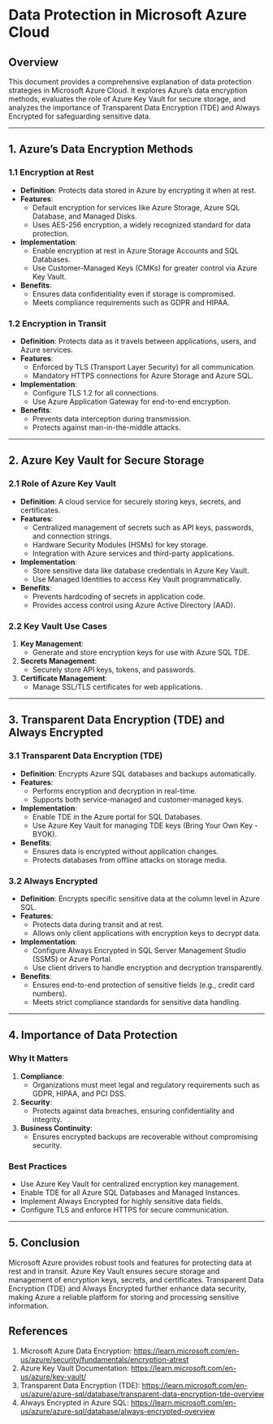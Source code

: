 
# Data Protection in Microsoft Azure Cloud

## Overview
This document provides a comprehensive explanation of data protection strategies in Microsoft Azure Cloud. It explores Azure’s data encryption methods, evaluates the role of Azure Key Vault for secure storage, and analyzes the importance of Transparent Data Encryption (TDE) and Always Encrypted for safeguarding sensitive data.

---

## 1. **Azure’s Data Encryption Methods**

### **1.1 Encryption at Rest**
- **Definition**: Protects data stored in Azure by encrypting it when at rest.
- **Features**:
  - Default encryption for services like Azure Storage, Azure SQL Database, and Managed Disks.
  - Uses AES-256 encryption, a widely recognized standard for data protection.
- **Implementation**:
  - Enable encryption at rest in Azure Storage Accounts and SQL Databases.
  - Use Customer-Managed Keys (CMKs) for greater control via Azure Key Vault.
- **Benefits**:
  - Ensures data confidentiality even if storage is compromised.
  - Meets compliance requirements such as GDPR and HIPAA.

### **1.2 Encryption in Transit**
- **Definition**: Protects data as it travels between applications, users, and Azure services.
- **Features**:
  - Enforced by TLS (Transport Layer Security) for all communication.
  - Mandatory HTTPS connections for Azure Storage and Azure SQL.
- **Implementation**:
  - Configure TLS 1.2 for all connections.
  - Use Azure Application Gateway for end-to-end encryption.
- **Benefits**:
  - Prevents data interception during transmission.
  - Protects against man-in-the-middle attacks.

---

## 2. **Azure Key Vault for Secure Storage**

### **2.1 Role of Azure Key Vault**
- **Definition**: A cloud service for securely storing keys, secrets, and certificates.
- **Features**:
  - Centralized management of secrets such as API keys, passwords, and connection strings.
  - Hardware Security Modules (HSMs) for key storage.
  - Integration with Azure services and third-party applications.
- **Implementation**:
  - Store sensitive data like database credentials in Azure Key Vault.
  - Use Managed Identities to access Key Vault programmatically.
- **Benefits**:
  - Prevents hardcoding of secrets in application code.
  - Provides access control using Azure Active Directory (AAD).

### **2.2 Key Vault Use Cases**
1. **Key Management**:
   - Generate and store encryption keys for use with Azure SQL TDE.
2. **Secrets Management**:
   - Securely store API keys, tokens, and passwords.
3. **Certificate Management**:
   - Manage SSL/TLS certificates for web applications.

---

## 3. **Transparent Data Encryption (TDE) and Always Encrypted**

### **3.1 Transparent Data Encryption (TDE)**
- **Definition**: Encrypts Azure SQL databases and backups automatically.
- **Features**:
  - Performs encryption and decryption in real-time.
  - Supports both service-managed and customer-managed keys.
- **Implementation**:
  - Enable TDE in the Azure portal for SQL Databases.
  - Use Azure Key Vault for managing TDE keys (Bring Your Own Key - BYOK).
- **Benefits**:
  - Ensures data is encrypted without application changes.
  - Protects databases from offline attacks on storage media.

### **3.2 Always Encrypted**
- **Definition**: Encrypts specific sensitive data at the column level in Azure SQL.
- **Features**:
  - Protects data during transit and at rest.
  - Allows only client applications with encryption keys to decrypt data.
- **Implementation**:
  - Configure Always Encrypted in SQL Server Management Studio (SSMS) or Azure Portal.
  - Use client drivers to handle encryption and decryption transparently.
- **Benefits**:
  - Ensures end-to-end protection of sensitive fields (e.g., credit card numbers).
  - Meets strict compliance standards for sensitive data handling.

---

## 4. **Importance of Data Protection**

### **Why It Matters**
1. **Compliance**:
   - Organizations must meet legal and regulatory requirements such as GDPR, HIPAA, and PCI DSS.
2. **Security**:
   - Protects against data breaches, ensuring confidentiality and integrity.
3. **Business Continuity**:
   - Ensures encrypted backups are recoverable without compromising security.

### **Best Practices**
- Use Azure Key Vault for centralized encryption key management.
- Enable TDE for all Azure SQL Databases and Managed Instances.
- Implement Always Encrypted for highly sensitive data fields.
- Configure TLS and enforce HTTPS for secure communication.

---

## 5. **Conclusion**
Microsoft Azure provides robust tools and features for protecting data at rest and in transit. Azure Key Vault ensures secure storage and management of encryption keys, secrets, and certificates. Transparent Data Encryption (TDE) and Always Encrypted further enhance data security, making Azure a reliable platform for storing and processing sensitive information.

## References
1. Microsoft Azure Data Encryption: https://learn.microsoft.com/en-us/azure/security/fundamentals/encryption-atrest
2. Azure Key Vault Documentation: https://learn.microsoft.com/en-us/azure/key-vault/
3. Transparent Data Encryption (TDE): https://learn.microsoft.com/en-us/azure/azure-sql/database/transparent-data-encryption-tde-overview
4. Always Encrypted in Azure SQL: https://learn.microsoft.com/en-us/azure/azure-sql/database/always-encrypted-overview
